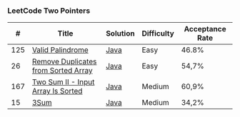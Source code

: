 ### LeetCode Two Pointers


| #   | Title | Solution                         | Difficulty | Acceptance Rate |
|-----| ----- |----------------------------------|------------|-----------------|
| 125 |[Valid Palindrome](https://leetcode.com/problems/valid-palindrome)| [Java](ValidPalindrome.java) | Easy       | 46.8%           |
| 26  |[Remove Duplicates from Sorted Array](https://leetcode.com/problems/remove-duplicates-from-sorted-array)| [Java](RemoveDuplicatesFromSortedArray.java) | Easy       | 54,7%           |
| 167  |[Two Sum II - Input Array Is Sorted](https://leetcode.com/problems/two-sum-ii-input-array-is-sorted)| [Java](TwoSumTwoInputArrayIsSorted.java) | Medium     | 60,9%           |
| 15  |[3Sum](https://leetcode.com/problems/3sum)| [Java](ThreeSum.java) | Medium     | 34,2%           |

